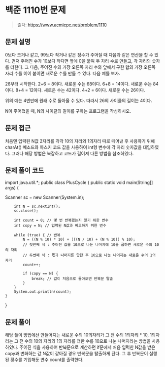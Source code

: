 # 백준 1110번 문제

> 출처: https://www.acmicpc.net/problem/1110

## 문제 설명

0보다 크거나 같고, 99보다 작거나 같은 정수가 주어질 때 다음과 같은 연산을 할 수 있다. 먼저 주어진 수가 10보다 작다면 앞에 0을 붙여 두 자리 수로 만들고, 각 자리의 숫자를 더한다. 그 다음, 주어진 수의 가장 오른쪽 자리 수와 앞에서 구한 합의 가장 오른쪽 자리 수를 이어 붙이면 새로운 수를 만들 수 있다. 다음 예를 보자.

26부터 시작한다. 2+6 = 8이다. 새로운 수는 68이다. 6+8 = 14이다. 새로운 수는 84이다. 8+4 = 12이다. 새로운 수는 42이다. 4+2 = 6이다. 새로운 수는 26이다.

위의 예는 4번만에 원래 수로 돌아올 수 있다. 따라서 26의 사이클의 길이는 4이다.

N이 주어졌을 때, N의 사이클의 길이를 구하는 프로그램을 작성하시오.


## 문제 접근

처음엔 입력된 N값 2자리를 각각 10의 자리와 1의자리 따로 떼어낸 후 사용하기 위해 charAt() 메소드와 아스키 코드 값을 사용하여 int형 변수에 각 자리 숫자값을 대입하였다.
그러나 해당 방법은 복잡하고 코드가 길어져 다른 방법을 참조하였다.

## 문제 풀이 코드

import java.util.*;
public class PlusCycle {
	public static void main(String[] args) {
  
  Scanner sc = new Scanner(System.in);
		 
		int N = sc.nextInt();
		sc.close(); 
        
		int count = 0; // 몇 번 반복했는지 알기 위한 변수
		int copy = N; // 입력된 N값과 비교하기 위한 변수
        
		while (true) { // 반복
			N = ((N % 10) * 10) + (((N / 10) + (N % 10)) % 10); 
			// 첫번째 식 : 주어진 값을 10으로 나눈 나머지에 10을 곱하면 새로운 수의 10의 자리
			// 두번째 식 : 몫과 나머지를 합한 후 10으로 나눈 나머지는 새로운 수의 1의 자리
			count++;
 
			if (copy == N) {
				break; // 값이 처음으로 돌아오면 반복문 탈출
			}
		}
		System.out.println(count);
	}
}

## 문제 풀이

해당 풀이 방법에선 만들어지는 새로운 수의 10의자리가 그 전 수의 1의자리 * 10, 1의자리는 그 전 수의 10의 자리와 1의 자리를 더한 수를 10으로 나눈 나머지라는 방법을 사용하였다.
주어진 식을 사용하여 반복문으로 계산하면 if문에서 처음 입력한 N값을 받은 copy과 변화하는 값 N값이 같아질 경우 반복문을 탈출하게 된다.
그 후 반복문이 실행된 횟수를 기입해둔 변수 count를 출력한다.
